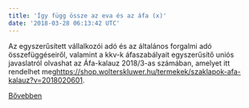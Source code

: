 ```yaml
---
title: 'Így függ össze az eva és az áfa (x)'
date: '2018-03-28 06:13:42 UTC'
---
```


Az egyszerűsített vállalkozói adó és az általános forgalmi adó összefüggéseiről, valamint a kkv-k áfaszabályait egyszerűsítő uniós javaslatról olvashat az Áfa-kalauz 2018/3-as számában, amelyet itt rendelhet meg<https://shop.wolterskluwer.hu/termekek/szaklapok-afa-kalauz?v=2018020601>.


[Bővebben](https://ift.tt/2pLWfRL)
